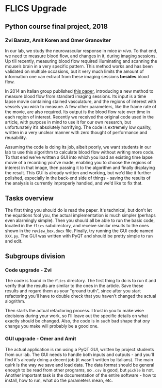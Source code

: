 # FLICS Upgrade
## Python course final project, 2018
### Zvi Baratz, Amit Koren and Omer Granoviter

In our lab, we study the neurovascular response in mice _in vivo_. To that end, we need to measure blood flow, and changes in it, during imaging sessions. Up till recently, measuring blood flow required illuminating and scanning the mouse’s brain in a very specific pattern. This method works and has been validated on multiple occasions, but it very much limits the amount of information one can extract from these imaging sessions **besides** blood flow.

In 2014 an Italian group published [this paper](https://www.nature.com/articles/srep07341), introducing a new method to measure blood flow from standard imaging sessions. Its input is a time lapse movie containing stained vasculature, and the regions of interest with vessels you wish to measure. A few other parameters, like the frame rate of the movie, are also required. Its output is the blood flow rate over time in each region of interest. Recently we received the original code used in the article, with purpose in mind to use it for our own research, but unfortunately it’s absolutely horrifying. The code is extremely low quality, written in a very unclear manner with zero thought of performance and reusability.

Assuming the code is doing its job, albeit poorly, we want students in our lab to use this algorithm to calculate blood flow without writing more code. To that end we've written a GUI into which you load an existing time lapse movie of a recording you've made, enabling you to choose the regions of interest in that image, then passing it to the algorithm and finally displaying the result. This GUI is already written and working, but we'd like it further polished, especially in the back-end side of things - saving the results of the analysis is currently improperly handled, and we'd like to fix that.

## Tasks overview
The first thing you should do is read the paper. It's technical, but don't let the equations fool you, the actual implementation is much simpler (perhaps even alarmingly simple). Then you should all be able to run the basic code, located in the `flics` subdirectory, and receive similar results to the ones shown in the `review_box.docx` file. Finally, try running the GUI code named `XXX.py`. The GUI was written with PyQT and should be pretty simple to run and edit.

## Subgroups division
### Code upgrade - Zvi
The code is found in the `flics` directory. The first thing to do is to run it and verify that the results are similar to the ones in the article. Save these results and regard them as your "ground truth", since after you start refactoring you'll have to double check that you haven't changed the actual alogrithm. 

Then starts the actual refactoring process. I trust in you to make wise decisions during your work, so I'll leave out the specific details on what exactly should be changed. Also, the code is in such bad shape that _any_ change you make will probably be a good one.

### GUI upgrade - Omer and Amit 
The actual application is ran using a PyQT GUI, written by project students from our lab. The GUI needs to handle both inputs and outputs - and you'll find it's already doing a decent job (it wasn't written by Italians). The main quirk is the way we save and load data. The data format should be general enough to be read from other programs, so `.csv` is good, but `pickle` is not. Another important task is the documentation of the entire software - how to install, how to run, what do the parameters mean, etc.
